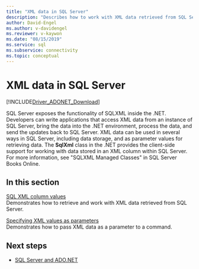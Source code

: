 ```yaml
---
title: "XML data in SQL Server"
description: "Describes how to work with XML data retrieved from SQL Server."
author: David-Engel
ms.author: v-davidengel
ms.reviewer: v-kaywon
ms.date: "08/15/2019"
ms.service: sql
ms.subservice: connectivity
ms.topic: conceptual
---
```

# XML data in SQL Server

[!INCLUDE[Driver_ADONET_Download](../../../includes/driver_adonet_download.md)]

SQL Server exposes the functionality of SQLXML inside the .NET. Developers can write applications that access XML data from an instance of SQL Server, bring the data into the .NET environment, process the data, and send the updates back to SQL Server. XML data can be used in several ways in SQL Server, including data storage, and as parameter values for retrieving data. The **SqlXml** class in the .NET provides the client-side support for working with data stored in an XML column within SQL Server. For more information, see "SQLXML Managed Classes" in SQL Server Books Online.  
  
## In this section  
[SQL XML column values](sql-xml-column-values.md)  
Demonstrates how to retrieve and work with XML data retrieved from SQL Server.  
  
[Specifying XML values as parameters](specify-xml-values-parameters.md)  
Demonstrates how to pass XML data as a parameter to a command.  
  
## Next steps
- [SQL Server and ADO.NET](index.md)

